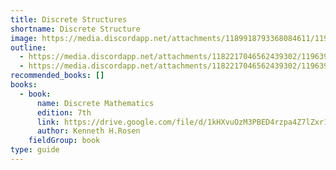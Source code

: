 ```yaml
---
title: Discrete Structures
shortname: Discrete Structure
image: https://media.discordapp.net/attachments/1189918793368084611/1196400618634493952/08EPBS_MATHS.webp?ex=65b77de7&is=65a508e7&hm=af2f9233c054bee8b4d2461a0b58219b26d569d4411cc1c364d4761484198325&=&format=webp
outline:
  - https://media.discordapp.net/attachments/1182217046562439302/1196398712646279188/discrete_strucutres_1.webp?ex=65b77c21&is=65a50721&hm=5e274e7b34dbaa7e52dde0eb724e010b918e1bb7cb611774a88828bcc758cf32&=&format=webp
  - https://media.discordapp.net/attachments/1182217046562439302/1196398713065721907/discrete_strucutres_2.webp?ex=65b77c21&is=65a50721&hm=f3cab61e23de3719c78b9dac533b374a0d75780e0f84ec4ffb39a503988e3b4f&=&format=webp
recommended_books: []
books:
  - book:
      name: Discrete Mathematics
      edition: 7th
      link: https://drive.google.com/file/d/1kHXvuOzM3PBED4rzpa4Z7lZxr1JCZYlE/view?usp=drive_link
      author: Kenneth H.Rosen
    fieldGroup: book
type: guide
---
```

